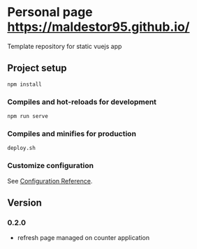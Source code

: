 # Personal page https://maldestor95.github.io/

Template repository for static vuejs app
## Project setup
```
npm install
```

### Compiles and hot-reloads for development
```
npm run serve
```

### Compiles and minifies for production

```
deploy.sh
```

### Customize configuration
See [Configuration Reference](https://cli.vuejs.org/config/).

## Version
### 0.2.0
 * refresh page managed on counter application